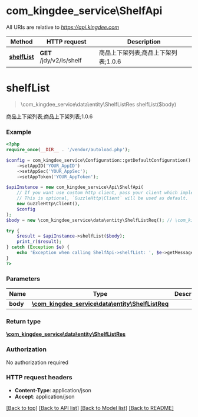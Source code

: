 # com_kingdee_service\ShelfApi

All URIs are relative to *https://api.kingdee.com*

Method | HTTP request | Description
------------- | ------------- | -------------
[**shelfList**](ShelfApi.md#shelfList) | **GET** /jdy/v2/ls/shelf | 商品上下架列表;商品上下架列表;1.0.6


# **shelfList**
> \com_kingdee_service\data\entity\ShelfListRes shelfList($body)

商品上下架列表;商品上下架列表;1.0.6

### Example
```php
<?php
require_once(__DIR__ . '/vendor/autoload.php');

$config = com_kingdee_service\Configuration::getDefaultConfiguration()
    ->setAppID('YOUR_AppID')
    ->setAppSec('YOUR_AppSec');
    ->setAppToken('YOUR_AppToken');

$apiInstance = new com_kingdee_service\Api\ShelfApi(
    // If you want use custom http client, pass your client which implements `GuzzleHttp\ClientInterface`.
    // This is optional, `GuzzleHttp\Client` will be used as default.
    new GuzzleHttp\Client(),
    $config
);
$body = new \com_kingdee_service\data\entity\ShelfListReq(); // \com_kingdee_service\data\entity\ShelfListReq | 

try {
    $result = $apiInstance->shelfList($body);
    print_r($result);
} catch (Exception $e) {
    echo 'Exception when calling ShelfApi->shelfList: ', $e->getMessage(), PHP_EOL;
}
?>
```

### Parameters

Name | Type | Description  | Notes
------------- | ------------- | ------------- | -------------
 **body** | [**\com_kingdee_service\data\entity\ShelfListReq**](../Model/ShelfListReq.md)|  | [optional]

### Return type

[**\com_kingdee_service\data\entity\ShelfListRes**](../Model/ShelfListRes.md)

### Authorization

No authorization required

### HTTP request headers

 - **Content-Type**: application/json
 - **Accept**: application/json

[[Back to top]](#) [[Back to API list]](../../README.md#documentation-for-api-endpoints) [[Back to Model list]](../../README.md#documentation-for-models) [[Back to README]](../../README.md)

